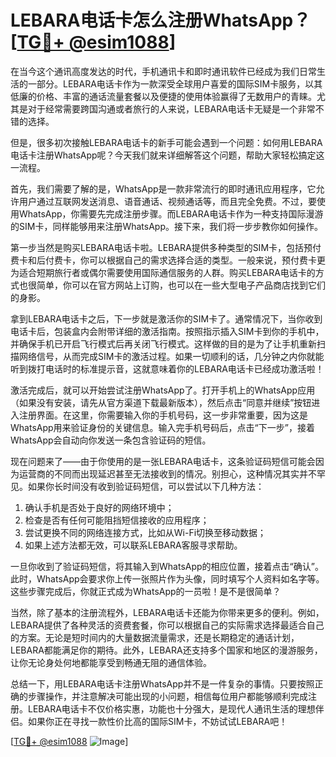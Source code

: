 # LEBARA电话卡怎么注册WhatsApp？[[TG💪+ @esim1088](https://t.me/s/esim1088)]

在当今这个通讯高度发达的时代，手机通讯卡和即时通讯软件已经成为我们日常生活的一部分。LEBARA电话卡作为一款深受全球用户喜爱的国际SIM卡服务，以其低廉的价格、丰富的通话流量套餐以及便捷的使用体验赢得了无数用户的青睐。尤其是对于经常需要跨国沟通或者旅行的人来说，LEBARA电话卡无疑是一个非常不错的选择。

但是，很多初次接触LEBARA电话卡的新手可能会遇到一个问题：如何用LEBARA电话卡注册WhatsApp呢？今天我们就来详细解答这个问题，帮助大家轻松搞定这一流程。

首先，我们需要了解的是，WhatsApp是一款非常流行的即时通讯应用程序，它允许用户通过互联网发送消息、语音通话、视频通话等，而且完全免费。不过，要使用WhatsApp，你需要先完成注册步骤。而LEBARA电话卡作为一种支持国际漫游的SIM卡，同样能够用来注册WhatsApp。接下来，我们将一步步教你如何操作。

第一步当然是购买LEBARA电话卡啦。LEBARA提供多种类型的SIM卡，包括预付费卡和后付费卡，你可以根据自己的需求选择合适的类型。一般来说，预付费卡更为适合短期旅行者或偶尔需要使用国际通信服务的人群。购买LEBARA电话卡的方式也很简单，你可以在官方网站上订购，也可以在一些大型电子产品商店找到它们的身影。

拿到LEBARA电话卡之后，下一步就是激活你的SIM卡了。通常情况下，当你收到电话卡后，包装盒内会附带详细的激活指南。按照指示插入SIM卡到你的手机中，并确保手机已开启飞行模式后再关闭飞行模式。这样做的目的是为了让手机重新扫描网络信号，从而完成SIM卡的激活过程。如果一切顺利的话，几分钟之内你就能听到拨打电话时的标准提示音，这就意味着你的LEBARA电话卡已经成功激活啦！

激活完成后，就可以开始尝试注册WhatsApp了。打开手机上的WhatsApp应用（如果没有安装，请先从官方渠道下载最新版本），然后点击“同意并继续”按钮进入注册界面。在这里，你需要输入你的手机号码，这一步非常重要，因为这是WhatsApp用来验证身份的关键信息。输入完手机号码后，点击“下一步”，接着WhatsApp会自动向你发送一条包含验证码的短信。

现在问题来了——由于你使用的是一张LEBARA电话卡，这条验证码短信可能会因为运营商的不同而出现延迟甚至无法接收到的情况。别担心，这种情况其实并不罕见。如果你长时间没有收到验证码短信，可以尝试以下几种方法：

1. 确认手机是否处于良好的网络环境中；
2. 检查是否有任何可能阻挡短信接收的应用程序；
3. 尝试更换不同的网络连接方式，比如从Wi-Fi切换至移动数据；
4. 如果上述方法都无效，可以联系LEBARA客服寻求帮助。

一旦你收到了验证码短信，将其输入到WhatsApp的相应位置，接着点击“确认”。此时，WhatsApp会要求你上传一张照片作为头像，同时填写个人资料如名字等。这些步骤完成后，你就正式成为WhatsApp的一员啦！是不是很简单？

当然，除了基本的注册流程外，LEBARA电话卡还能为你带来更多的便利。例如，LEBARA提供了各种灵活的资费套餐，你可以根据自己的实际需求选择最适合自己的方案。无论是短时间内的大量数据流量需求，还是长期稳定的通话计划，LEBARA都能满足你的期待。此外，LEBARA还支持多个国家和地区的漫游服务，让你无论身处何地都能享受到畅通无阻的通信体验。

总结一下，用LEBARA电话卡注册WhatsApp并不是一件复杂的事情。只要按照正确的步骤操作，并注意解决可能出现的小问题，相信每位用户都能够顺利完成注册。LEBARA电话卡不仅价格实惠，功能也十分强大，是现代人通讯生活的理想伴侣。如果你正在寻找一款性价比高的国际SIM卡，不妨试试LEBARA吧！

[[TG💪+ @esim1088](https://t.me/s/esim1088) ![Image](https://i.postimg.cc/4NQfJmqS/Snipaste-2025-05-13-00-14-12.png)]